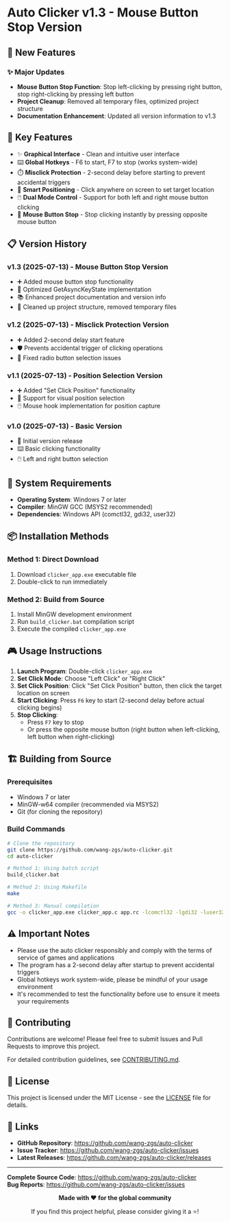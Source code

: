 # Auto Clicker v1.3 - Mouse Button Stop Version

## 🎉 New Features

### ✨ Major Updates
- **Mouse Button Stop Function**: Stop left-clicking by pressing right button, stop right-clicking by pressing left button
- **Project Cleanup**: Removed all temporary files, optimized project structure
- **Documentation Enhancement**: Updated all version information to v1.3

## 🚀 Key Features

- ✨ **Graphical Interface** - Clean and intuitive user interface
- ⌨️ **Global Hotkeys** - F6 to start, F7 to stop (works system-wide)
- ⏱️ **Misclick Protection** - 2-second delay before starting to prevent accidental triggers
- 🎯 **Smart Positioning** - Click anywhere on screen to set target location
- 🖱️ **Dual Mode Control** - Support for both left and right mouse button clicking
- 🛑 **Mouse Button Stop** - Stop clicking instantly by pressing opposite mouse button

## 📋 Version History

### v1.3 (2025-07-13) - Mouse Button Stop Version
- ➕ Added mouse button stop functionality
- 🔧 Optimized GetAsyncKeyState implementation
- 📚 Enhanced project documentation and version info
- 🧹 Cleaned up project structure, removed temporary files

### v1.2 (2025-07-13) - Misclick Protection Version
- ➕ Added 2-second delay start feature
- 🛡️ Prevents accidental trigger of clicking operations
- 🔧 Fixed radio button selection issues

### v1.1 (2025-07-13) - Position Selection Version
- ➕ Added "Set Click Position" functionality
- 🎯 Support for visual position selection
- 🖱️ Mouse hook implementation for position capture

### v1.0 (2025-07-13) - Basic Version
- 🎉 Initial version release
- ⌨️ Basic clicking functionality
- 🖱️ Left and right button selection

## 🔧 System Requirements

- **Operating System**: Windows 7 or later
- **Compiler**: MinGW GCC (MSYS2 recommended)
- **Dependencies**: Windows API (comctl32, gdi32, user32)

## 📦 Installation Methods

### Method 1: Direct Download
1. Download `clicker_app.exe` executable file
2. Double-click to run immediately

### Method 2: Build from Source
1. Install MinGW development environment
2. Run `build_clicker.bat` compilation script
3. Execute the compiled `clicker_app.exe`

## 🎮 Usage Instructions

1. **Launch Program**: Double-click `clicker_app.exe`
2. **Set Click Mode**: Choose "Left Click" or "Right Click"
3. **Set Click Position**: Click "Set Click Position" button, then click the target location on screen
4. **Start Clicking**: Press `F6` key to start (2-second delay before actual clicking begins)
5. **Stop Clicking**:
   - Press `F7` key to stop
   - Or press the opposite mouse button (right button when left-clicking, left button when right-clicking)

## 🏗️ Building from Source

### Prerequisites
- Windows 7 or later
- MinGW-w64 compiler (recommended via MSYS2)
- Git (for cloning the repository)

### Build Commands
```bash
# Clone the repository
git clone https://github.com/wang-zgs/auto-clicker.git
cd auto-clicker

# Method 1: Using batch script
build_clicker.bat

# Method 2: Using Makefile
make

# Method 3: Manual compilation
gcc -o clicker_app.exe clicker_app.c app.rc -lcomctl32 -lgdi32 -luser32 -mwindows
```

## ⚠️ Important Notes

- Please use the auto clicker responsibly and comply with the terms of service of games and applications
- The program has a 2-second delay after startup to prevent accidental triggers
- Global hotkeys work system-wide, please be mindful of your usage environment
- It's recommended to test the functionality before use to ensure it meets your requirements

## 🤝 Contributing

Contributions are welcome! Please feel free to submit Issues and Pull Requests to improve this project.

For detailed contribution guidelines, see [CONTRIBUTING.md](CONTRIBUTING.md).

## 📄 License

This project is licensed under the MIT License - see the [LICENSE](LICENSE) file for details.

## 🔗 Links

- **GitHub Repository**: https://github.com/wang-zgs/auto-clicker
- **Issue Tracker**: https://github.com/wang-zgs/auto-clicker/issues
- **Latest Releases**: https://github.com/wang-zgs/auto-clicker/releases

---

**Complete Source Code**: https://github.com/wang-zgs/auto-clicker  
**Bug Reports**: https://github.com/wang-zgs/auto-clicker/issues

<div align="center">

**Made with ❤️ for the global community**

If you find this project helpful, please consider giving it a ⭐️!

</div>
